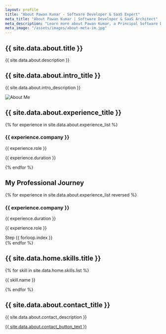 ```yaml
---
layout: profile
title: "About Pawan Kumar - Software Developer & SaaS Expert"
meta_title: "About Pawan Kumar | Software Developer & SaaS Architect"
meta_description: "Learn more about Pawan Kumar, a Principal Software Developer with expertise in SaaS, PHP, Laravel, and cloud technologies. Discover his journey, skills, and professional achievements."
meta_image: "/assets/images/about-meta-im.jpg"
---
```


<!-- About Me Page -->
<section class="text-center py-12">
    <h1 class="text-4xl font-bold text-gray-800">{{ site.data.about.title }}</h1>
    <p class="mt-4 text-gray-600 text-lg max-w-2xl mx-auto">{{ site.data.about.description }}</p>
</section>

<!-- Personal Introduction -->
<section class="py-12 bg-gray-100">
    <div class="max-w-6xl mx-auto flex flex-wrap items-center">
        <div class="w-full md:w-1/2 text-center md:text-left p-6">
            <h2 class="text-3xl font-semibold text-gray-800">{{ site.data.about.intro_title }}</h2>
            <p class="text-gray-600 mt-4">{{ site.data.about.intro_description }}</p>
        </div>
        <div class="w-full md:w-1/2 text-center">
            <img src="{{ site.data.home.about.image-prof }}" alt="About Me" class="rounded-lg shadow-lg w-full md:w-2/3">
        </div>
    </div>
</section>

<!-- Experience Section -->
<section class="py-12">
    <div class="max-w-6xl mx-auto text-center">
        <h2 class="text-3xl font-semibold text-gray-800">{{ site.data.about.experience_title }}</h2>
        <div class="mt-6 grid grid-cols-1 md:grid-cols-2 lg:grid-cols-3 gap-8">
            {% for experience in site.data.about.experience_list %}
            <div class="bg-white p-6 rounded-lg shadow-lg hover:shadow-xl transition duration-300">
                <h3 class="text-2xl font-semibold text-gray-800">{{ experience.company }}</h3>
                <p class="text-gray-600 mt-2">{{ experience.role }}</p>
                <p class="text-gray-500 text-sm">{{ experience.duration }}</p>
            </div>
            {% endfor %}
        </div>
    </div>
</section>

<!-- Experience Timeline Section -->
<section class="py-16 bg-gray-100">
    <div class="max-w-6xl mx-auto">
        <h2 class="text-4xl font-bold text-gray-800 text-center mb-12">My Professional Journey</h2>
        <div class="relative flex flex-col items-center">
            <div class="absolute w-1 bg-blue-600 h-full left-1/2 transform -translate-x-1/2"></div>
            {% for experience in site.data.about.experience_list reversed %}
            <div class="w-full md:w-1/2 {% cycle 'ml-auto pr-10', 'mr-auto pl-10' %} relative mb-16">
                <div class="absolute {% cycle '-right-4 md:-right-6', '-left-4 md:-left-6' %} top-1/2 transform -translate-y-1/2 w-6 h-6 bg-blue-600 rounded-full border-2 border-white flex items-center justify-center">
                    <i class="fa-solid fa-briefcase text-white text-xs"></i>
                </div>
                <div class="bg-white p-6 rounded-lg shadow-lg hover:shadow-2xl transition duration-300 relative">
                    <h3 class="text-2xl font-bold text-gray-800">{{ experience.company }}</h3>
                    <p class="text-gray-500 mt-2 text-sm">{{ experience.duration }}</p>
                    <p class="text-gray-600 mt-3">{{ experience.role }}</p>
                    <span class="absolute -top-4 {% cycle 'left-4', 'right-4' %} bg-gray-200 px-4 py-1 rounded-full text-xs font-semibold uppercase">Step {{ forloop.index }}</span>
                </div>
            </div>
            {% endfor %}
        </div>
    </div>
</section>




<!-- Skills Section -->
<section class="py-16 bg-gray-100">
  <div class="max-w-6xl mx-auto text-center">
      <h2 class="text-4xl font-bold text-gray-800">{{ site.data.home.skills.title }}</h2>
      <div class="mt-8 grid grid-cols-2 md:grid-cols-3 lg:grid-cols-4 gap-6">
          {% for skill in site.data.home.skills.list %}
          <div class="bg-white p-6 rounded-lg shadow-lg flex items-center justify-center space-x-4 hover:shadow-xl transition-transform duration-300 ease-in-out">
              <i class="{{ skill.icon }} text-3xl text-blue-600"></i>
              <p class="text-lg font-semibold text-gray-800">{{ skill.name }}</p>
          </div>
          {% endfor %}
      </div>
  </div>
</section>

<!-- Contact Section -->
<section class="text-center py-12">
    <h2 class="text-3xl font-semibold text-gray-800">{{ site.data.about.contact_title }}</h2>
    <p class="mt-4 text-gray-600 text-lg max-w-2xl mx-auto">{{ site.data.about.contact_description }}</p>
    <a href="{{ site.data.about.contact_button_link }}" class="mt-6 inline-block bg-blue-500 text-white px-6 py-3 rounded-lg text-lg hover:bg-blue-600">
        {{ site.data.about.contact_button_text }}
    </a>
</section>